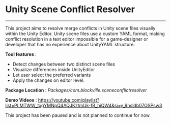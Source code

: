 # Unity Scene Conflict Resolver
---
This project aims to resolve merge conflicts in Unity scene files visually within the Unity Editor. Unity scene files use a custom YAML format, making conflict resolution in a text editor impossible for a game-designer or developer that has no experience about UnityYAML structure. 

**Tool features** : 
* Detect changes between two distinct scene files
* Visualize differences inside UnityEditor
* Let user select the preferred variants
* Apply the changes on editor level.

**Package Location** :  _Packages/com.blockville.sceneconflictresolver_

**Demo Videos** : https://youtube.com/playlist?list=PLMTWW_txgYMNpQ4AQJKztmUk-fB_hiQW4&si=y_9hsldb07OSPsw3  

This project has been paused and is not planned to continue for now.
